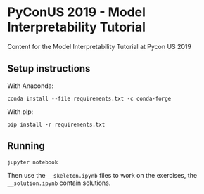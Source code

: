 # PyConUS 2019 - Model Interpretability Tutorial

Content for the Model Interpretability Tutorial at Pycon US 2019

## Setup instructions

With Anaconda:

```
conda install --file requirements.txt -c conda-forge
```

With pip:

```
pip install -r requirements.txt
```

## Running

```
jupyter notebook
```

Then use the `__skeleton.ipynb` files to work on the exercises, the `__solution.ipynb` contain solutions.